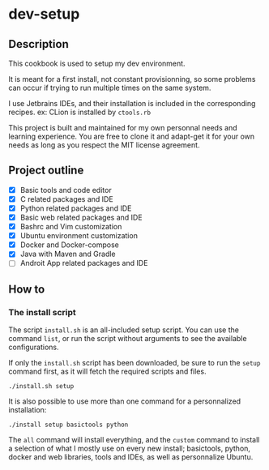 # dev-setup

## Description

This cookbook is used to setup my dev environment.

It is meant for a first install, not constant provisionning, so some problems
can occur if trying to run multiple times on the same system.

I use Jetbrains IDEs, and their installation is included in the corresponding 
recipes. ex: CLion is installed by `ctools.rb`

This project is built and maintained for my own personnal needs and learning 
experience. You are free to clone it and adapt-get it for your own needs as long 
as you respect the MIT license agreement.

## Project outline

- [x] Basic tools and code editor
- [x] C related packages and IDE
- [x] Python related packages and IDE
- [x] Basic web related packages and IDE
- [x] Bashrc and Vim customization
- [x] Ubuntu environment customization
- [x] Docker and Docker-compose
- [x] Java with Maven and Gradle
- [ ] Androit App related packages and IDE

## How to

### The install script

The script `install.sh` is an all-included setup script. You can use the 
command `list`, or run the script without arguments to see the available 
configurations.

If only the `install.sh` script has been downloaded, be sure to run the
`setup` command first, as it will fetch the required scripts and files.

```
./install.sh setup
```

It is also possible to use more than one command for a personnalized installation:

```
./install setup basictools python
```

The `all` command will install everything, and the `custom` command to install
a selection of what I mostly use on every new install; basictools, python, 
docker and web libraries, tools and IDEs, as well as personnalize Ubuntu.
